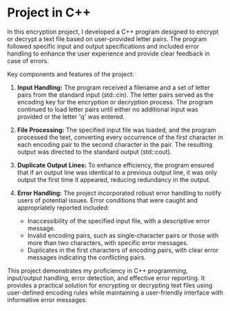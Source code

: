 # Project in C++

In this encryption project, I developed a C++ program designed to encrypt or decrypt a text file based on user-provided letter pairs. The program followed specific input and output specifications and included error handling to enhance the user experience and provide clear feedback in case of errors.

Key components and features of the project:
1. **Input Handling:** The program received a filename and a set of letter pairs from the standard input (std::cin). The letter pairs served as the encoding key for the encryption or decryption process. The program continued to load letter pairs until either no additional input was provided or the letter 'q' was entered.

2. **File Processing:** The specified input file was loaded, and the program processed the text, converting every occurrence of the first character in each encoding pair to the second character in the pair. The resulting output was directed to the standard output (std::cout).

3. **Duplicate Output Lines:** To enhance efficiency, the program ensured that if an output line was identical to a previous output line, it was only output the first time it appeared, reducing redundancy in the output.

4. **Error Handling:** The project incorporated robust error handling to notify users of potential issues. Error conditions that were caught and appropriately reported included:
   - Inaccessibility of the specified input file, with a descriptive error message.
   - Invalid encoding pairs, such as single-character pairs or those with more than two characters, with specific error messages.
   - Duplicates in the first characters of encoding pairs, with clear error messages indicating the conflicting pairs.

This project demonstrates my proficiency in C++ programming, input/output handling, error detection, and effective error reporting. It provides a practical solution for encrypting or decrypting text files using user-defined encoding rules while maintaining a user-friendly interface with informative error messages.

